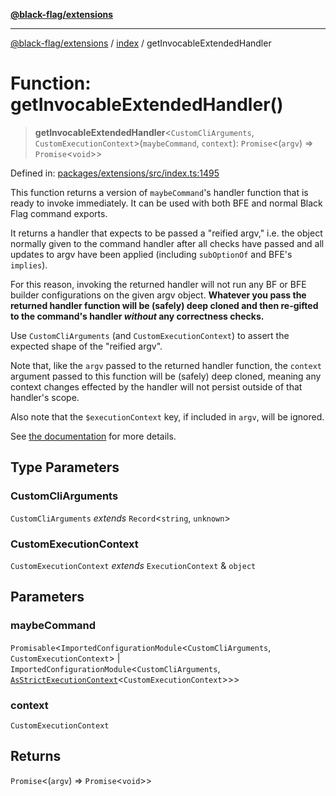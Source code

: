 [**@black-flag/extensions**](../../README.md)

***

[@black-flag/extensions](../../README.md) / [index](../README.md) / getInvocableExtendedHandler

# Function: getInvocableExtendedHandler()

> **getInvocableExtendedHandler**\<`CustomCliArguments`, `CustomExecutionContext`\>(`maybeCommand`, `context`): `Promise`\<(`argv`) => `Promise`\<`void`\>\>

Defined in: [packages/extensions/src/index.ts:1495](https://github.com/Xunnamius/black-flag/blob/c5ada654b2eb8206c373e88bdba1d3a12ccec944/packages/extensions/src/index.ts#L1495)

This function returns a version of `maybeCommand`'s handler function that is
ready to invoke immediately. It can be used with both BFE and normal Black
Flag command exports.

It returns a handler that expects to be passed a "reified argv," i.e. the
object normally given to the command handler after all checks have passed and
all updates to argv have been applied (including `subOptionOf` and BFE's
`implies`).

For this reason, invoking the returned handler will not run any BF or BFE
builder configurations on the given argv object. **Whatever you pass the
returned handler function will be (safely) deep cloned and then re-gifted to
the command's handler _without_ any correctness checks.**

Use `CustomCliArguments` (and `CustomExecutionContext`) to assert the
expected shape of the "reified argv".

Note that, like the `argv` passed to the returned handler function, the
`context` argument passed to this function will be (safely) deep cloned,
meaning any context changes effected by the handler will not persist outside
of that handler's scope.

Also note that the `$executionContext` key, if included in `argv`, will be
ignored.

See [the
documentation](https://github.com/Xunnamius/black-flag/blob/main/packages/extensions/README.md#getinvocableextendedhandler)
for more details.

## Type Parameters

### CustomCliArguments

`CustomCliArguments` *extends* `Record`\<`string`, `unknown`\>

### CustomExecutionContext

`CustomExecutionContext` *extends* `ExecutionContext` & `object`

## Parameters

### maybeCommand

`Promisable`\<`ImportedConfigurationModule`\<`CustomCliArguments`, `CustomExecutionContext`\> \| `ImportedConfigurationModule`\<`CustomCliArguments`, [`AsStrictExecutionContext`](../type-aliases/AsStrictExecutionContext.md)\<`CustomExecutionContext`\>\>\>

### context

`CustomExecutionContext`

## Returns

`Promise`\<(`argv`) => `Promise`\<`void`\>\>
